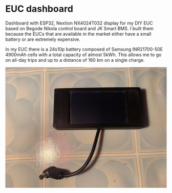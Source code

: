 # EUC dashboard
Dashboard with ESP32, Nextion NX4024T032 display for my DIY EUC based on Begode Nikola control board and JK Smart BMS. I built them because the EUCs that are available in the market either have a small battery or are extremely expensive.

In my EUC there is a 24s10p battery composed of Samsung INR21700-50E 4900mAh cells with a total capacity of almost 5kWh. This allows me to go on all-day trips and up to a distance of 160 km on a single charge.

![alt](/images/dash.jpeg?raw=true)

